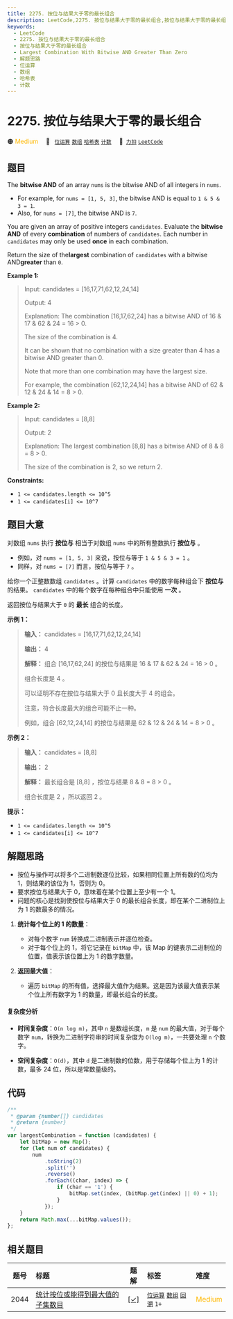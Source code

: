 ```yaml
---
title: 2275. 按位与结果大于零的最长组合
description: LeetCode,2275. 按位与结果大于零的最长组合,按位与结果大于零的最长组合,Largest Combination With Bitwise AND Greater Than Zero,解题思路,位运算,数组,哈希表,计数
keywords:
  - LeetCode
  - 2275. 按位与结果大于零的最长组合
  - 按位与结果大于零的最长组合
  - Largest Combination With Bitwise AND Greater Than Zero
  - 解题思路
  - 位运算
  - 数组
  - 哈希表
  - 计数
---
```


# 2275. 按位与结果大于零的最长组合

🟠 <font color=#ffb800>Medium</font>&emsp; 🔖&ensp; [`位运算`](/tag/bit-manipulation.md) [`数组`](/tag/array.md) [`哈希表`](/tag/hash-table.md) [`计数`](/tag/counting.md)&emsp; 🔗&ensp;[`力扣`](https://leetcode.cn/problems/largest-combination-with-bitwise-and-greater-than-zero) [`LeetCode`](https://leetcode.com/problems/largest-combination-with-bitwise-and-greater-than-zero)

## 题目

The **bitwise AND** of an array `nums` is the bitwise AND of all integers in
`nums`.

- For example, for `nums = [1, 5, 3]`, the bitwise AND is equal to `1 & 5 & 3 = 1`.
- Also, for `nums = [7]`, the bitwise AND is `7`.

You are given an array of positive integers `candidates`. Evaluate the
**bitwise AND** of every **combination** of numbers of `candidates`. Each
number in `candidates` may only be used **once** in each combination.

Return the size of the**largest** combination of `candidates` with a
bitwise AND**greater** than `0`.

**Example 1:**

> Input: candidates = [16,17,71,62,12,24,14]
>
> Output: 4
>
> Explanation: The combination [16,17,62,24] has a bitwise AND of 16 & 17 & 62 & 24 = 16 > 0.
>
> The size of the combination is 4.
>
> It can be shown that no combination with a size greater than 4 has a bitwise AND greater than 0.
>
> Note that more than one combination may have the largest size.
>
> For example, the combination [62,12,24,14] has a bitwise AND of 62 & 12 & 24 & 14 = 8 > 0.

**Example 2:**

> Input: candidates = [8,8]
>
> Output: 2
>
> Explanation: The largest combination [8,8] has a bitwise AND of 8 & 8 = 8 > 0.
>
> The size of the combination is 2, so we return 2.

**Constraints:**

- `1 <= candidates.length <= 10^5`
- `1 <= candidates[i] <= 10^7`

## 题目大意

对数组 `nums` 执行 **按位与** 相当于对数组 `nums` 中的所有整数执行 **按位与** 。

- 例如，对 `nums = [1, 5, 3]` 来说，按位与等于 `1 & 5 & 3 = 1` 。
- 同样，对 `nums = [7]` 而言，按位与等于 `7` 。

给你一个正整数数组 `candidates` 。计算 `candidates` 中的数字每种组合下 **按位与** 的结果。 `candidates`
中的每个数字在每种组合中只能使用 **一次** 。

返回按位与结果大于 `0` 的 **最长** 组合的长度。

**示例 1：**

> **输入：** candidates = [16,17,71,62,12,24,14]
>
> **输出：** 4
>
> **解释：** 组合 [16,17,62,24] 的按位与结果是 16 & 17 & 62 & 24 = 16 > 0 。
>
> 组合长度是 4 。
>
> 可以证明不存在按位与结果大于 0 且长度大于 4 的组合。
>
> 注意，符合长度最大的组合可能不止一种。
>
> 例如，组合 [62,12,24,14] 的按位与结果是 62 & 12 & 24 & 14 = 8 > 0 。

**示例 2：**

> **输入：** candidates = [8,8]
>
> **输出：** 2
>
> **解释：** 最长组合是 [8,8] ，按位与结果 8 & 8 = 8 > 0 。
>
> 组合长度是 2 ，所以返回 2 。

**提示：**

- `1 <= candidates.length <= 10^5`
- `1 <= candidates[i] <= 10^7`

## 解题思路

- 按位与操作可以将多个二进制数逐位比较，如果相同位置上所有数的位均为 1，则结果的该位为 1，否则为 0。
- 要求按位与结果大于 0，意味着在某个位置上至少有一个 1。
- 问题的核心是找到使按位与结果大于 0 的最长组合长度，即在某个二进制位上为 1 的数最多的情况。

1. **统计每个位上的 1 的数量**：

   - 对每个数字 `num` 转换成二进制表示并逐位检查。
   - 对于每个位上的 1，将它记录在 `bitMap` 中，该 Map 的键表示二进制位的位置，值表示该位置上为 1 的数字数量。

2. **返回最大值**：
   - 遍历 `bitMap` 的所有值，选择最大值作为结果。这是因为该最大值表示某个位上所有数字为 1 的数量，即最长组合的长度。

#### 复杂度分析

- **时间复杂度**：`O(n log m)`，其中 `n` 是数组长度，`m` 是 `num` 的最大值，对于每个数字 `num`，转换为二进制字符串的时间复杂度为 `O(log m)`，一共要处理 `n` 个数字。

- **空间复杂度**：`O(d)`，其中 `d` 是二进制数的位数，用于存储每个位上为 1 的计数，最多 24 位，所以是常数量级的。

## 代码

```javascript
/**
 * @param {number[]} candidates
 * @return {number}
 */
var largestCombination = function (candidates) {
	let bitMap = new Map();
	for (let num of candidates) {
		num
			.toString(2)
			.split('')
			.reverse()
			.forEach((char, index) => {
				if (char == '1') {
					bitMap.set(index, (bitMap.get(index) || 0) + 1);
				}
			});
	}
	return Math.max(...bitMap.values());
};
```

## 相关题目

<!-- prettier-ignore -->
| 题号 | 标题 | 题解 | 标签 | 难度 |
| :------: | :------ | :------: | :------ | :------ |
| 2044 | [统计按位或能得到最大值的子集数目](https://leetcode.com/problems/count-number-of-maximum-bitwise-or-subsets) | [[✓]](/problem/2044.md) |  [`位运算`](/tag/bit-manipulation.md) [`数组`](/tag/array.md) [`回溯`](/tag/backtracking.md) `1+` | <font color=#ffb800>Medium</font> |